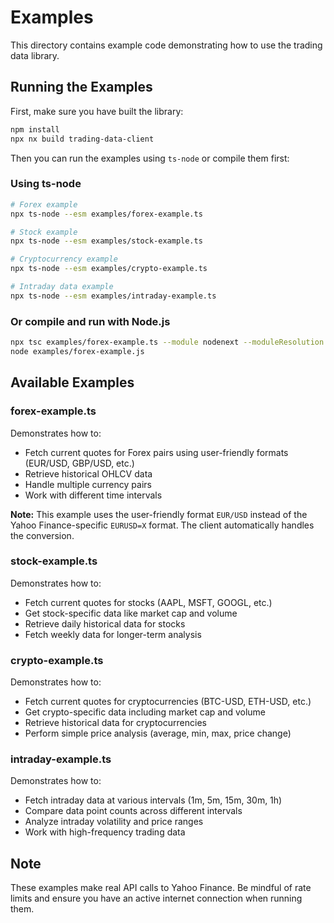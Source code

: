 # Examples

This directory contains example code demonstrating how to use the trading data library.

## Running the Examples

First, make sure you have built the library:

```bash
npm install
npx nx build trading-data-client
```

Then you can run the examples using `ts-node` or compile them first:

### Using ts-node

```bash
# Forex example
npx ts-node --esm examples/forex-example.ts

# Stock example
npx ts-node --esm examples/stock-example.ts

# Cryptocurrency example
npx ts-node --esm examples/crypto-example.ts

# Intraday data example
npx ts-node --esm examples/intraday-example.ts
```

### Or compile and run with Node.js

```bash
npx tsc examples/forex-example.ts --module nodenext --moduleResolution nodenext --target es2022
node examples/forex-example.js
```

## Available Examples

### forex-example.ts

Demonstrates how to:
- Fetch current quotes for Forex pairs using user-friendly formats (EUR/USD, GBP/USD, etc.)
- Retrieve historical OHLCV data
- Handle multiple currency pairs
- Work with different time intervals

**Note:** This example uses the user-friendly format `EUR/USD` instead of the Yahoo Finance-specific `EURUSD=X` format. The client automatically handles the conversion.

### stock-example.ts

Demonstrates how to:
- Fetch current quotes for stocks (AAPL, MSFT, GOOGL, etc.)
- Get stock-specific data like market cap and volume
- Retrieve daily historical data for stocks
- Fetch weekly data for longer-term analysis

### crypto-example.ts

Demonstrates how to:
- Fetch current quotes for cryptocurrencies (BTC-USD, ETH-USD, etc.)
- Get crypto-specific data including market cap and volume
- Retrieve historical data for cryptocurrencies
- Perform simple price analysis (average, min, max, price change)

### intraday-example.ts

Demonstrates how to:
- Fetch intraday data at various intervals (1m, 5m, 15m, 30m, 1h)
- Compare data point counts across different intervals
- Analyze intraday volatility and price ranges
- Work with high-frequency trading data

## Note

These examples make real API calls to Yahoo Finance. Be mindful of rate limits and ensure you have an active internet connection when running them.
